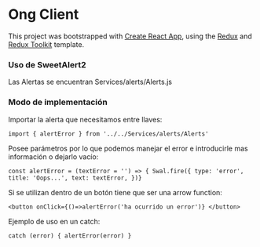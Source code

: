 # Ong Client

This project was bootstrapped with [Create React App](https://github.com/facebook/create-react-app), using the [Redux](https://redux.js.org/) and [Redux Toolkit](https://redux-toolkit.js.org/) template.


### Uso de SweetAlert2

Las Alertas se encuentran Services/alerts/Alerts.js

### Modo de implementación


Importar la alerta que necesitamos entre llaves:

```
import { alertError } from '../../Services/alerts/Alerts'

```

Posee parámetros por lo que podemos manejar el error e introducirle mas información o dejarlo vacío:

```
const alertError = (textError = '') => { Swal.fire({ type: 'error', title: 'Oops...', text: textError, })}
```

Si se utilizan dentro de un botón tiene que ser una arrow function:


```
<button onClick={()=>alertError('ha ocurrido un error')} </button>
```




Ejemplo de uso en un catch:

```
catch (error) { alertError(error) }

```
